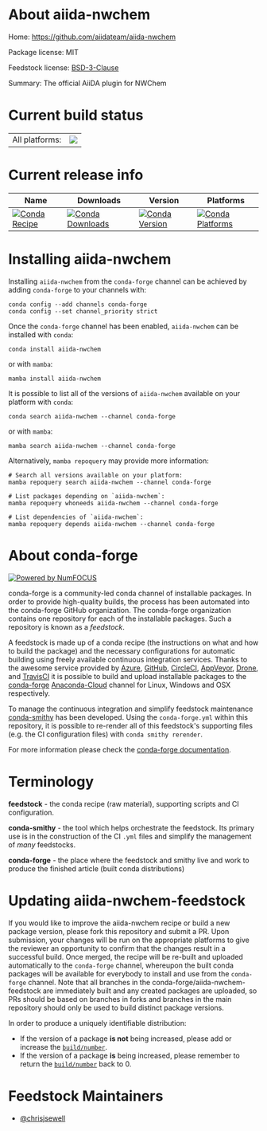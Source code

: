 About aiida-nwchem
==================

Home: https://github.com/aiidateam/aiida-nwchem

Package license: MIT

Feedstock license: [BSD-3-Clause](https://github.com/conda-forge/aiida-nwchem-feedstock/blob/main/LICENSE.txt)

Summary: The official AiiDA plugin for NWChem

Current build status
====================


<table><tr><td>All platforms:</td>
    <td>
      <a href="https://dev.azure.com/conda-forge/feedstock-builds/_build/latest?definitionId=16669&branchName=main">
        <img src="https://dev.azure.com/conda-forge/feedstock-builds/_apis/build/status/aiida-nwchem-feedstock?branchName=main">
      </a>
    </td>
  </tr>
</table>

Current release info
====================

| Name | Downloads | Version | Platforms |
| --- | --- | --- | --- |
| [![Conda Recipe](https://img.shields.io/badge/recipe-aiida--nwchem-green.svg)](https://anaconda.org/conda-forge/aiida-nwchem) | [![Conda Downloads](https://img.shields.io/conda/dn/conda-forge/aiida-nwchem.svg)](https://anaconda.org/conda-forge/aiida-nwchem) | [![Conda Version](https://img.shields.io/conda/vn/conda-forge/aiida-nwchem.svg)](https://anaconda.org/conda-forge/aiida-nwchem) | [![Conda Platforms](https://img.shields.io/conda/pn/conda-forge/aiida-nwchem.svg)](https://anaconda.org/conda-forge/aiida-nwchem) |

Installing aiida-nwchem
=======================

Installing `aiida-nwchem` from the `conda-forge` channel can be achieved by adding `conda-forge` to your channels with:

```
conda config --add channels conda-forge
conda config --set channel_priority strict
```

Once the `conda-forge` channel has been enabled, `aiida-nwchem` can be installed with `conda`:

```
conda install aiida-nwchem
```

or with `mamba`:

```
mamba install aiida-nwchem
```

It is possible to list all of the versions of `aiida-nwchem` available on your platform with `conda`:

```
conda search aiida-nwchem --channel conda-forge
```

or with `mamba`:

```
mamba search aiida-nwchem --channel conda-forge
```

Alternatively, `mamba repoquery` may provide more information:

```
# Search all versions available on your platform:
mamba repoquery search aiida-nwchem --channel conda-forge

# List packages depending on `aiida-nwchem`:
mamba repoquery whoneeds aiida-nwchem --channel conda-forge

# List dependencies of `aiida-nwchem`:
mamba repoquery depends aiida-nwchem --channel conda-forge
```


About conda-forge
=================

[![Powered by
NumFOCUS](https://img.shields.io/badge/powered%20by-NumFOCUS-orange.svg?style=flat&colorA=E1523D&colorB=007D8A)](https://numfocus.org)

conda-forge is a community-led conda channel of installable packages.
In order to provide high-quality builds, the process has been automated into the
conda-forge GitHub organization. The conda-forge organization contains one repository
for each of the installable packages. Such a repository is known as a *feedstock*.

A feedstock is made up of a conda recipe (the instructions on what and how to build
the package) and the necessary configurations for automatic building using freely
available continuous integration services. Thanks to the awesome service provided by
[Azure](https://azure.microsoft.com/en-us/services/devops/), [GitHub](https://github.com/),
[CircleCI](https://circleci.com/), [AppVeyor](https://www.appveyor.com/),
[Drone](https://cloud.drone.io/welcome), and [TravisCI](https://travis-ci.com/)
it is possible to build and upload installable packages to the
[conda-forge](https://anaconda.org/conda-forge) [Anaconda-Cloud](https://anaconda.org/)
channel for Linux, Windows and OSX respectively.

To manage the continuous integration and simplify feedstock maintenance
[conda-smithy](https://github.com/conda-forge/conda-smithy) has been developed.
Using the ``conda-forge.yml`` within this repository, it is possible to re-render all of
this feedstock's supporting files (e.g. the CI configuration files) with ``conda smithy rerender``.

For more information please check the [conda-forge documentation](https://conda-forge.org/docs/).

Terminology
===========

**feedstock** - the conda recipe (raw material), supporting scripts and CI configuration.

**conda-smithy** - the tool which helps orchestrate the feedstock.
                   Its primary use is in the construction of the CI ``.yml`` files
                   and simplify the management of *many* feedstocks.

**conda-forge** - the place where the feedstock and smithy live and work to
                  produce the finished article (built conda distributions)


Updating aiida-nwchem-feedstock
===============================

If you would like to improve the aiida-nwchem recipe or build a new
package version, please fork this repository and submit a PR. Upon submission,
your changes will be run on the appropriate platforms to give the reviewer an
opportunity to confirm that the changes result in a successful build. Once
merged, the recipe will be re-built and uploaded automatically to the
`conda-forge` channel, whereupon the built conda packages will be available for
everybody to install and use from the `conda-forge` channel.
Note that all branches in the conda-forge/aiida-nwchem-feedstock are
immediately built and any created packages are uploaded, so PRs should be based
on branches in forks and branches in the main repository should only be used to
build distinct package versions.

In order to produce a uniquely identifiable distribution:
 * If the version of a package **is not** being increased, please add or increase
   the [``build/number``](https://docs.conda.io/projects/conda-build/en/latest/resources/define-metadata.html#build-number-and-string).
 * If the version of a package **is** being increased, please remember to return
   the [``build/number``](https://docs.conda.io/projects/conda-build/en/latest/resources/define-metadata.html#build-number-and-string)
   back to 0.

Feedstock Maintainers
=====================

* [@chrisjsewell](https://github.com/chrisjsewell/)

